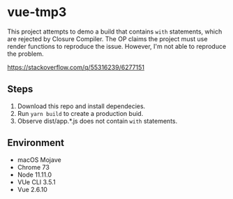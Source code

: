 # vue-tmp3

This project attempts to demo a build that contains `with` statements, which are rejected by Closure Compiler. The OP claims the project must use render functions to reproduce the issue. However, I'm not able to reproduce the problem.

https://stackoverflow.com/q/55316239/6277151

## Steps

 1. Download this repo and install dependecies.
 2. Run `yarn build` to create a production buid.
 3. Observe dist/app.*.js does not contain `with` statements.

## Environment

 * macOS Mojave
 * Chrome 73
 * Node 11.11.0
 * VUe CLI 3.5.1
 * Vue 2.6.10
